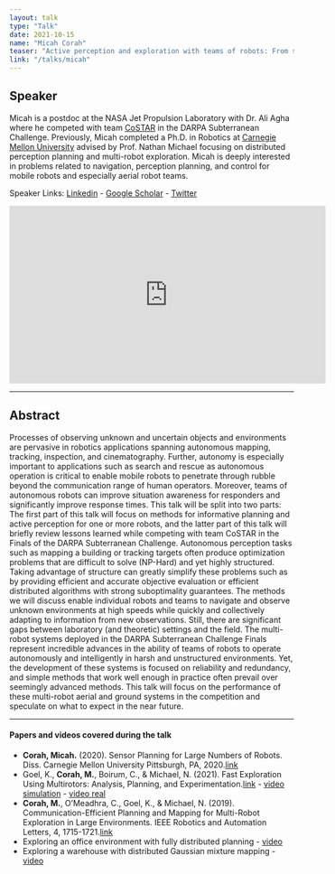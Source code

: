 ```yaml
---
layout: talk
type: "Talk"
date: 2021-10-15
name: "Micah Corah"
teaser: "Active perception and exploration with teams of robots: From simulation to subterranean"
link: "/talks/micah"
---
```

## Speaker

Micah is a postdoc at the NASA Jet Propulsion Laboratory with Dr. Ali Agha where he competed with team [CoSTAR](https://costar.jpl.nasa.gov/) in the DARPA Subterranean Challenge. Previously, Micah completed a Ph.D. in Robotics at [Carnegie Mellon University](https://www.cmu.edu/) advised by Prof. Nathan Michael focusing on distributed perception planning and multi-robot exploration. Micah is deeply interested in problems related to navigation, perception planning, and control for mobile robots and especially aerial robot teams.

Speaker Links: [Linkedin](https://www.linkedin.com/in/micahcorah/) - [Google Scholar](https://scholar.google.com/citations?user=NHt9KX4AAAAJ&hl=en) - [Twitter](https://twitter.com/corahmicah)

<iframe width="560" height="315" src="https://www.youtube.com/embed/KIQkryeUJ6I" title="YouTube video player" frameborder="0" allow="accelerometer; autoplay; clipboard-write; encrypted-media; gyroscope; picture-in-picture" allowfullscreen></iframe>

---

## Abstract
Processes of observing unknown and uncertain objects and environments are pervasive in robotics applications spanning autonomous mapping, tracking, inspection, and cinematography. Further, autonomy is especially important to applications such as search and rescue as autonomous operation is critical to enable mobile robots to penetrate through rubble beyond the communication range of human operators. Moreover, teams of autonomous robots can improve situation awareness for responders and significantly improve response times.
This talk will be split into two parts: The first part of this talk will focus on methods for informative planning and active perception for one or more robots, and the latter part of this talk will briefly review lessons learned while competing with team CoSTAR in the Finals of the DARPA Subterranean Challenge.
Autonomous perception tasks such as mapping a building or tracking targets often produce optimization problems that are difficult to solve (NP-Hard) and yet highly structured. Taking advantage of structure can greatly simplify these problems such as by providing efficient and accurate objective evaluation or efficient distributed algorithms with strong suboptimality guarantees. The methods we will discuss enable individual robots and teams to navigate and observe unknown environments at high speeds while quickly and collectively adapting to information from new observations.
Still, there are significant gaps between laboratory (and theoretic) settings and the field. The multi-robot systems deployed in the DARPA Subterranean Challenge Finals represent incredible advances in the ability of teams of robots to operate autonomously and intelligently in harsh and unstructured environments. Yet, the development of these systems is focused on reliability and redundancy, and simple methods that work well enough in practice often prevail over seemingly advanced methods. This talk will focus on the performance of these multi-robot aerial and ground systems in the competition and speculate on what to expect in the near future.

---

#### Papers and videos covered during the talk
* **Corah, Micah.** (2020). Sensor Planning for Large Numbers of Robots. Diss. Carnegie Mellon University Pittsburgh, PA, 2020.[link](https://www.ri.cmu.edu/publications/sensor-planning-for-large-numbers-of-robots/)
* Goel, K., **Corah, M.**, Boirum, C., & Michael, N. (2021). Fast Exploration Using Multirotors: Analysis, Planning, and Experimentation.[link](https://link.springer.com/chapter/10.1007%2F978-981-15-9460-1_21) - [video simulation](https://www.youtube.com/watch?v=IC9b8G1cVpE) - [video real](https://www.youtube.com/watch?v=YXt4yiTpOAc)
* **Corah, M.**, O’Meadhra, C., Goel, K., & Michael, N. (2019). Communication-Efficient Planning and Mapping for Multi-Robot Exploration in Large Environments. IEEE Robotics and Automation Letters, 4, 1715-1721.[link](https://static1.squarespace.com/static/5c48e295620b85be0b03f7af/t/5ce83bd59b747a0504c8250d/1558723546987/CorOMeGoe19040.pdf)
* Exploring an office environment with fully distributed planning - [video](https://www.youtube.com/watch?v=MMr9NxT_J8c)
* Exploring a warehouse with distributed Gaussian mixture mapping - [video](https://youtu.be/aTIcJ6X2b_8)
